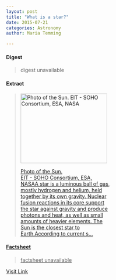 ```yaml
---
layout: post
title: "What is a star?"
date: 2015-07-21
categories: Astronomy
author: Maria Temming

---
```



#### Digest
>digest unavailable

#### Extract
><div id="attachment_255425972" style="width: 247px" class="wp-caption alignright"><a href="http://d366w3m5tf0813.cloudfront.net/wp-content/uploads/sun1.jpg"><img class="size-medium wp-image-255425972" src="http://d366w3m5tf0813.cloudfront.net/wp-content/uploads/sun1-237x190.jpg" alt="Photo of the Sun. EIT - SOHO Consortium, ESA, NASA" width="237" height="190" /><p class="wp-caption-text">Photo of the Sun.<br /> EIT - SOHO Consortium, ESA, NASAA star is a luminous ball of gas, mostly hydrogen and helium, held together by its own gravity. Nuclear fusion reactions in its core support the star against gravity and produce photons and heat, as well as small amounts of heavier elements. The Sun is the closest star to Earth.According to current s...

#### Factsheet
>factsheet unavailable

[Visit Link](http://www.skyandtelescope.com/astronomy-resources/star/)


